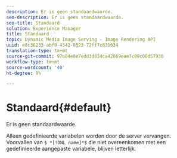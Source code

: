 ```yaml
---
description: Er is geen standaardwaarde.
seo-description: Er is geen standaardwaarde.
seo-title: Standaard
solution: Experience Manager
title: Standaard
topic: Dynamic Media Image Serving - Image Rendering API
uuid: e8c36233-abf9-4342-8523-72ff7c831634
translation-type: tm+mt
source-git-commit: 97a84e8e7edd3d834ca42069eae7c09c00d57938
workflow-type: tm+mt
source-wordcount: '40'
ht-degree: 0%

---
```



# Standaard{#default}

Er is geen standaardwaarde.

Alleen gedefinieerde variabelen worden door de server vervangen. Voorvallen van `$ *[!DNL name]*$` die niet overeenkomen met een gedefinieerde aangepaste variabele, blijven letterlijk.
